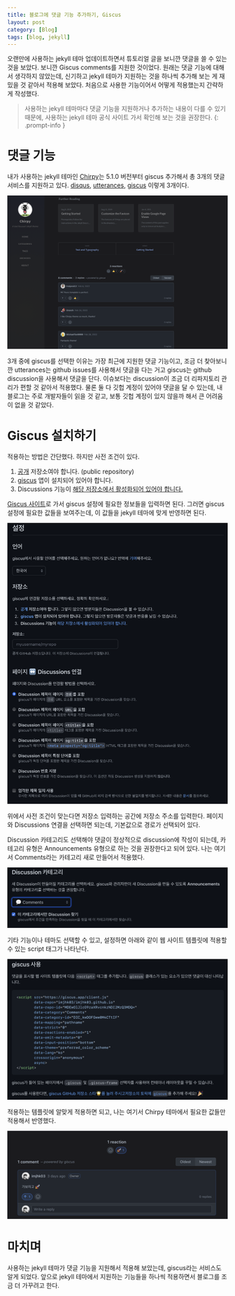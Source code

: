 ```yaml
---
title: 블로그에 댓글 기능 추가하기, Giscus
layout: post
category: [Blog]
tags: [blog, jekyll]
---
```


오랜만에 사용하는 jekyll 테마 업데이트하면서 튜토리얼 글을 보니깐 댓글을 쓸 수 있는 것을 보았다. 보니깐 Giscus comments를 지원한 것이었다. 원래는 댓글 기능에 대해서 생각하지 않았는데, 신기하고 jekyll 테마가 지원하는 것을 하나씩 추가해 보는 게 재밌을 것 같아서 적용해 보았다. 처음으로 사용한 기능이어서 어떻게 적용했는지 간략하게 작성했다.

>사용하는 jekyll 테마마다 댓글 기능을 지원하거나 추가하는 내용이 다를 수 있기 때문에, 사용하는 jekyll 테마 공식 사이트 가서 확인해 보는 것을 권장한다.
{: .prompt-info }

# 댓글 기능
내가 사용하는 jekyll 테마인 [Chirpy](https://github.com/cotes2020/jekyll-theme-chirpy)는 5.1.0 버전부터 giscus 추가해서 총 3개의 댓글 서비스를 지원하고 있다. [disqus](https://disqus.com/), [utterances](https://utteranc.es/), [giscus](https://github.com/giscus/giscus) 이렇게 3개이다.

![Chirpy 튜토리얼 블로그 글에 있는 댓글 기능, giscus](/assets/img/2023/01/24/image1.png)

3개 중에 giscus를 선택한 이유는 가장 최근에 지원한 댓글 기능이고, 조금 더 찾아보니깐 utterances는 github issues를 사용해서 댓글을 다는 거고 giscus는 github discussion을 사용해서 댓글을 단다. 이슈보다는 discussion이 조금 더 리파지토리 관리가 편할 것 같아서 적용했다. 물론 둘 다 깃헙 계정이 있어야 댓글을 달 수 있는데, 내 블로그는 주로 개발자들이 읽을 것 같고, 보통 깃헙 계정이 있지 않을까 해서 큰 어려움이 없을 것 같았다.

# Giscus 설치하기
적용하는 방법은 간단했다. 하지만 사전 조건이 있다.
1. [공개](https://docs.github.com/en/repositories/managing-your-repositorys-settings-and-features/managing-repository-settings/setting-repository-visibility#making-a-repository-public) 저장소여야 합니다. (public repository)
2. [giscus](https://github.com/apps/giscus) 앱이 설치되어 있어야 합니다.
3. Discussions 기능이 [해당 저장소에서 활성화되어 있어야 합니다.](https://docs.github.com/en/repositories/managing-your-repositorys-settings-and-features/enabling-features-for-your-repository/enabling-or-disabling-github-discussions-for-a-repository)


[Giscus 사이트](https://giscus.app)로 가서 giscus 설정에 필요한 정보들을 입력하면 된다. 그러면 giscus 설정에 필요한 값들을 보여주는데, 이 값들을 jekyll 테마에 맞게 반영하면 된다.

![Giscus 사이트에 있는 설정 화면. 언어, 저장소 주소, 페이지와 Discussions 연결에 대한 설정이 나와 있다.](/assets/img/2023/01/24/image2.png)

위에서 사전 조건이 맞는다면 저장소 입력하는 공간에 저장소 주소를 입력한다. 페이지와 Discussions 연결을 선택하면 되는데, 기본값으로 경로가 선택되어 있다.

Discussion 카테고리도 선택해야 댓글이 정상적으로 discussion에 작성이 되는데, 카테고리 유형은 Announcements 유형으로 하는 것을 권장한다고 되어 있다. 나는 여기서 Comments라는 카테고리 새로 만들어서 적용했다.

![Dicsussion 카테고리 설정 화면](/assets/img/2023/01/24/image3.png)

기타 기능이나 테마도 선택할 수 있고, 설정하면 아래와 같이 웹 사이트 템플릿에 적용할 수 있는 script 태그가 나타난다.

![설정한 내용들이 나와 있는 script 태그 코드가 나타난다.](/assets/img/2023/01/24/image4.png)

적용하는 템플릿에 알맞게 적용하면 되고, 나는 여기서 Chirpy 테마에서 필요한 값들만 적용해서 반영했다.

![블로그에 댓글 기능 추가한 화면](/assets/img/2023/01/24/image5.png)

# 마치며
사용하는 jekyll 테마가 댓글 기능을 지원해서 적용해 보았는데, giscus라는 서비스도 알게 되었다. 앞으로 jekyll 테마에서 지원하는 기능들을 하나씩 적용하면서 블로그를 조금 더 가꾸려고 한다.
